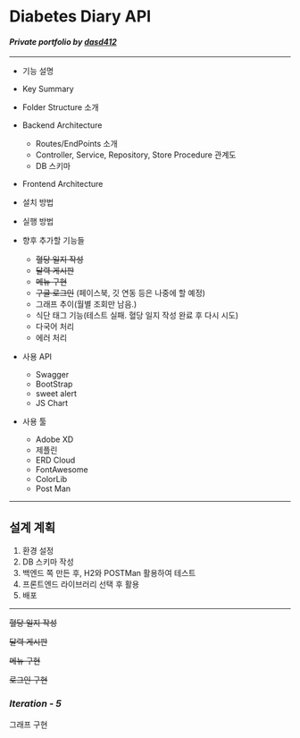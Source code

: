 # __Diabetes Diary API__
#### _Private portfolio by <u>dasd412</u>_

---

+ 기능 설명

+ Key Summary

+ Folder Structure 소개

+ Backend Architecture

  + Routes/EndPoints 소개
  + Controller, Service, Repository, Store Procedure 관계도
  + DB 스키마

+ Frontend Architecture

+ 설치 방법

+ 실행 방법 

+ 향후 추가할 기능들
  + ~~혈당 일지 작성~~
  + ~~달력 게시판~~
  + ~~메뉴 구현~~
  + ~~구글 로그인~~ (페이스북, 깃 연동 등은 나중에 할 예정)
  + 그래프 추이(월별 조회만 남음.)
  + 식단 태그 기능(테스트 실패. 혈당 일지 작성 완료 후 다시 시도)
  + 다국어 처리
  + 에러 처리
  
 + 사용 API
   + Swagger
   + BootStrap
   + sweet alert 
   + JS Chart
   
 + 사용 툴
   + Adobe XD 
   + 제플린
   + ERD Cloud
   + FontAwesome
   + ColorLib
   + Post Man
---
## __설계 계획__

1. 환경 설정
2. DB 스키마 작성
3. 백엔드 쪽 만든 후, H2와 POSTMan 활용하여 테스트
4. 프론트엔드 라이브러리 선택 후 활용
5. 배포

---
~~혈당 일지 작성~~

~~달력 게시판~~

~~메뉴 구현~~

~~로그인 구현~~
### _Iteration -  5_ ###

그래프 구현